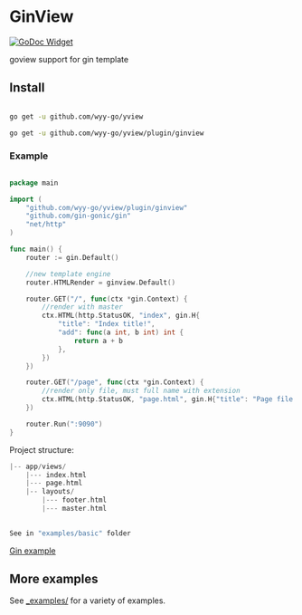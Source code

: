 # GinView

[![GoDoc Widget]][GoDoc] 

goview support for gin template

## Install
```bash

go get -u github.com/wyy-go/yview

go get -u github.com/wyy-go/yview/plugin/ginview

```

### Example

```go

package main

import (
	"github.com/wyy-go/yview/plugin/ginview"
	"github.com/gin-gonic/gin"
	"net/http"
)

func main() {
	router := gin.Default()

	//new template engine
	router.HTMLRender = ginview.Default()

	router.GET("/", func(ctx *gin.Context) {
		//render with master
		ctx.HTML(http.StatusOK, "index", gin.H{
			"title": "Index title!",
			"add": func(a int, b int) int {
				return a + b
			},
		})
	})

	router.GET("/page", func(ctx *gin.Context) {
		//render only file, must full name with extension
		ctx.HTML(http.StatusOK, "page.html", gin.H{"title": "Page file title!!"})
	})

	router.Run(":9090")
}

```

Project structure:
```go
|-- app/views/
    |--- index.html          
    |--- page.html
    |-- layouts/
        |--- footer.html
        |--- master.html
    

See in "examples/basic" folder
```

[Gin example](https://github.com/wyy-go/yview/tree/main/_examples/gin)
           
## More examples

See [_examples/](https://github.com/wyy-go/yview/tree/main/_examples/) for a variety of examples.

[GoDoc]: https://godoc.org/github.com/wyy-go/yview/plugin/ginview
[GoDoc Widget]: https://godoc.org/github.com/wyy-go/yview/plugin/ginview?status.svg
